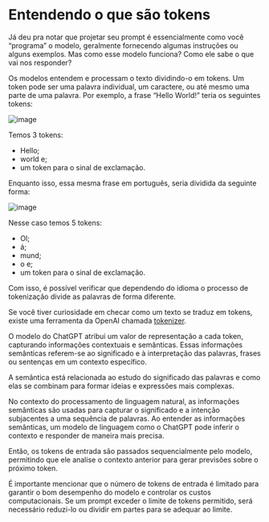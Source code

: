 # Entendendo o que são tokens

Já deu pra notar que projetar seu prompt é essencialmente como você “programa” o modelo, geralmente fornecendo algumas instruções ou alguns exemplos. Mas como esse modelo funciona? Como ele sabe o que vai nos responder?

Os modelos entendem e processam o texto dividindo-o em tokens. Um token pode ser uma palavra individual, um caractere, ou até mesmo uma parte de uma palavra. Por exemplo, a frase “Hello World!” teria os seguintes tokens:

![image](https://github.com/AndreCoutinhom/gpt_optimizing/assets/91290799/85295b6b-89fe-4eb7-94b3-6cae9e2f3a95)

Temos 3 tokens:

* Hello;
* world e;
* um token para o sinal de exclamação.

Enquanto isso, essa mesma frase em português, seria dividida da seguinte forma:

![image](https://github.com/AndreCoutinhom/gpt_optimizing/assets/91290799/739b3b4a-2c55-465e-b89a-4582d460ab91)

Nesse caso temos 5 tokens:

* Ol;
* á;
* mund;
* o e;
* um token para o sinal de exclamação.

Com isso, é possível verificar que dependendo do idioma o processo de tokenização divide as palavras de forma diferente.

Se você tiver curiosidade em checar como um texto se traduz em tokens, existe uma ferramenta da OpenAI chamada [tokenizer](https://platform.openai.com/tokenizer).

O modelo do ChatGPT atribui um valor de representação a cada token, capturando informações contextuais e semânticas. Essas informações semânticas referem-se ao significado e à interpretação das palavras, frases ou sentenças em um contexto específico.

A semântica está relacionada ao estudo do significado das palavras e como elas se combinam para formar ideias e expressões mais complexas.

No contexto do processamento de linguagem natural, as informações semânticas são usadas para capturar o significado e a intenção subjacentes a uma sequência de palavras. Ao entender as informações semânticas, um modelo de linguagem como o ChatGPT pode inferir o contexto e responder de maneira mais precisa.

Então, os tokens de entrada são passados sequencialmente pelo modelo, permitindo que ele analise o contexto anterior para gerar previsões sobre o próximo token.

É importante mencionar que o número de tokens de entrada é limitado para garantir o bom desempenho do modelo e controlar os custos computacionais. Se um prompt exceder o limite de tokens permitido, será necessário reduzi-lo ou dividir em partes para se adequar ao limite.
